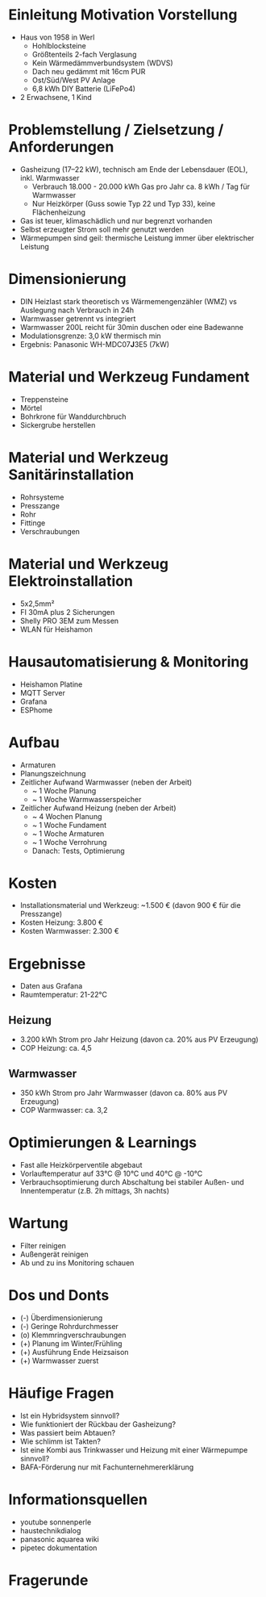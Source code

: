 # Einleitung Motivation Vorstellung
* Haus von 1958 in Werl
  * Hohlblocksteine
  * Größtenteils 2-fach Verglasung
  * Kein Wärmedämmverbundsystem (WDVS)
  * Dach neu gedämmt mit 16cm PUR
  * Ost/Süd/West PV Anlage
  * 6,8 kWh DIY Batterie (LiFePo4)
* 2 Erwachsene, 1 Kind

# Problemstellung / Zielsetzung / Anforderungen
* Gasheizung (17–22 kW), technisch am Ende der Lebensdauer (EOL), inkl. Warmwasser
    * Verbrauch 18.000 - 20.000 kWh Gas pro Jahr ca. 8 kWh / Tag für Warmwasser
    * Nur Heizkörper (Guss sowie Typ 22 und Typ 33), keine Flächenheizung
* Gas ist teuer, klimaschädlich und nur begrenzt vorhanden
* Selbst erzeugter Strom soll mehr genutzt werden
* Wärmepumpen sind geil: thermische Leistung immer über elektrischer Leistung

# Dimensionierung
* DIN Heizlast stark theoretisch vs Wärmemengenzähler (WMZ) vs Auslegung nach Verbrauch in 24h
* Warmwasser getrennt vs integriert
* Warmwasser 200L reicht für 30min duschen oder eine Badewanne
* Modulationsgrenze: 3,0 kW thermisch min
* Ergebnis: Panasonic WH-MDC07**J**3E5 (7kW)

# Material und Werkzeug Fundament
* Treppensteine
* Mörtel
* Bohrkrone für Wanddurchbruch
* Sickergrube herstellen

# Material und Werkzeug Sanitärinstallation
* Rohrsysteme
* Presszange
* Rohr
* Fittinge
* Verschraubungen

# Material und Werkzeug Elektroinstallation
* 5x2,5mm²
* FI 30mA plus 2 Sicherungen
* Shelly PRO 3EM zum Messen
* WLAN für Heishamon

# Hausautomatisierung & Monitoring
* Heishamon Platine
* MQTT Server
* Grafana
* ESPhome

# Aufbau
* Armaturen
* Planungszeichnung
* Zeitlicher Aufwand Warmwasser (neben der Arbeit)
    * ~ 1 Woche Planung
    * ~ 1 Woche Warmwasserspeicher
* Zeitlicher Aufwand Heizung (neben der Arbeit)
    * ~ 4 Wochen Planung
    * ~ 1 Woche Fundament
    * ~ 1 Woche Armaturen
    * ~ 1 Woche Verrohrung
    * Danach: Tests, Optimierung

# Kosten
* Installationsmaterial und Werkzeug: ~1.500 € (davon 900 € für die Presszange)
* Kosten Heizung: 3.800 €
* Kosten Warmwasser: 2.300 €

# Ergebnisse
* Daten aus Grafana
* Raumtemperatur: 21-22°C

## Heizung
* 3.200 kWh Strom pro Jahr Heizung (davon ca. 20% aus PV Erzeugung)
* COP Heizung: ca. 4,5

## Warmwasser
* 350 kWh Strom pro Jahr Warmwasser (davon ca. 80% aus PV Erzeugung)
* COP Warmwasser: ca. 3,2

# Optimierungen & Learnings
* Fast alle Heizkörperventile abgebaut
* Vorlauftemperatur auf 33°C @ 10°C und 40°C @ -10°C
* Verbrauchsoptimierung durch Abschaltung bei stabiler Außen- und Innentemperatur (z.B. 2h mittags, 3h nachts)

# Wartung
* Filter reinigen
* Außengerät reinigen
* Ab und zu ins Monitoring schauen

# Dos und Donts
* (-) Überdimensionierung
* (-) Geringe Rohrdurchmesser
* (o) Klemmringverschraubungen
* (+) Planung im Winter/Frühling
* (+) Ausführung Ende Heizsaison
* (+) Warmwasser zuerst

# Häufige Fragen
* Ist ein Hybridsystem sinnvoll?
* Wie funktioniert der Rückbau der Gasheizung?
* Was passiert beim Abtauen?
* Wie schlimm ist Takten?
* Ist eine Kombi aus Trinkwasser und Heizung mit einer Wärmepumpe sinnvoll?
* BAFA-Förderung nur mit Fachunternehmererklärung

# Informationsquellen
* youtube sonnenperle
* haustechnikdialog
* panasonic aquarea wiki
* pipetec dokumentation

# Fragerunde
